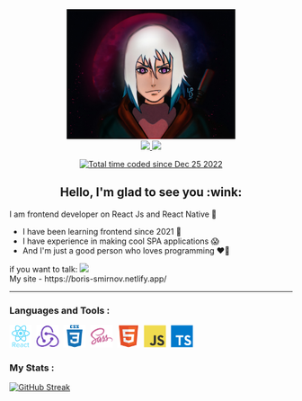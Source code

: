 

<div id="header" align="center">
  <img src="./images/IMG_1919.JPG" width="300"/>
  <div id="badges">
      <a href="https://t.me/SwiftLostGirl">
          <img src="https://img.shields.io/badge/Telegram-blue?logo=telegram&logoColor=white" width="120">
      </a>
      <a href="https://vk.com/jollyportal">
          <img src="https://img.shields.io/badge/VK-blue?logo=vk&logoColor=white" width="65">
      </a>
  </div> 

  <a href="https://wakatime.com/@c79d01bf-5cd6-4649-abd8-7a23de944397"><img src="https://wakatime.com/badge/user/c79d01bf-5cd6-4649-abd8-7a23de944397.svg" alt="Total time   coded since Dec 25 2022" /></a>
  <h2>
    Hello, I'm glad to see you :wink:
  </h2>
</div>



 I am frontend developer on React Js and React Native :dizzy:
- I have been learning frontend since 2021 :space_invader:
- I have experience in making cool SPA applications :scream:
- And I'm just a good person who loves programming :heart_on_fire:

<div>
if you want to talk: <a href="https://t.me/SwiftLostGirl">
          <img src="https://img.shields.io/badge/Telegram-blue?logo=telegram&logoColor=white" width="80">
      </a>
</div>
My site - https://boris-smirnov.netlify.app/

---

### Languages and Tools :

<div>
   <img src="https://github.com/devicons/devicon/blob/master/icons/react/react-original-wordmark.svg" title="React" alt="React" width="40" height="40"/>&nbsp;
   <img src="https://github.com/devicons/devicon/blob/master/icons/redux/redux-original.svg" title="Redux" alt="Redux " width="40" height="40"/>&nbsp;
   <img src="https://github.com/devicons/devicon/blob/master/icons/css3/css3-plain-wordmark.svg"  title="CSS3" alt="CSS" width="40" height="40"/>&nbsp;
   <img src="https://raw.githubusercontent.com/devicons/devicon/1119b9f84c0290e0f0b38982099a2bd027a48bf1/icons/sass/sass-original.svg"  title="scss" alt="scss" width="40" height="40"/>&nbsp;
   <img src="https://github.com/devicons/devicon/blob/master/icons/html5/html5-original.svg" title="HTML5" alt="HTML" width="40" height="40"/>&nbsp;
    <img src="https://github.com/devicons/devicon/blob/master/icons/javascript/javascript-original.svg" title="JavaScript" alt="JavaScript" width="40" height="40"/>&nbsp;
  <img src="https://github.com/devicons/devicon/blob/master/icons/typescript/typescript-original.svg"  title="Typescript" alt="TS" width="40" height="40"/>&nbsp;
</div>


### My Stats :


[![GitHub Streak](https://streak-stats.demolab.com?user=AmadoMuerte&theme=cobalt&hide_border=true&border_radius=0.3&date_format=j%20M%5B%20Y%5D)](https://git.io/streak-stats)

